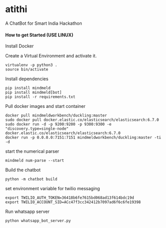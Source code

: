 # atithi
A ChatBot for Smart India Hackathon

#### How to get Started (USE LINUX)
Install Docker

Create a Virtual Environment and activate it.
````
virtualenv -p python3 .
source bin/activate
````
Install dependencies
````
pip install mindmeld
pip install mindmeld[bot]
pip install -r requirements.txt
````
Pull docker images and start container
````
docker pull mindmeldworkbench/duckling:master
sudo docker pull docker.elastic.co/elasticsearch/elasticsearch:6.7.0
sudo docker run -d -p 9200:9200 -p 9300:9300 -e "discovery.type=single-node" docker.elastic.co/elasticsearch/elasticsearch:6.7.0
docker run -p 0.0.0.0:7151:7151 mindmeldworkbench/duckling:master -ti -d
````
start the numerical parser
```
mindmeld num-parse --start
```
Build the chatbot
```
python -m chatbot build
```
set environment variable for twilio messaging 
````
export TWILIO_AUTH_TOKEN=36418b6fe7615bd068ad13f614bdc19d
export TWILIO_ACCOUNT_SID=ACc47f3cc342412b7097ad6f6c6fe19398
````
Run whatsapp server
````
python whatsapp_bot_server.py
````
